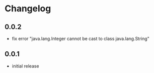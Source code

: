 # Changelog

## 0.0.2

* fix error "java.lang.Integer cannot be cast to class java.lang.String"

## 0.0.1

* initial release
